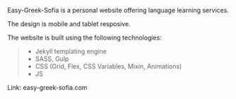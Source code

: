 Easy-Greek-Sofia is a personal website offering language learning services.

The design is mobile and tablet resposive.

The website is built using the following technologies:

> - Jekyll templating engine
> - SASS, Gulp
> - CSS (Grid, Flex, CSS Variables, Mixin, Animations)
> - JS

Link: easy-greek-sofia.com
